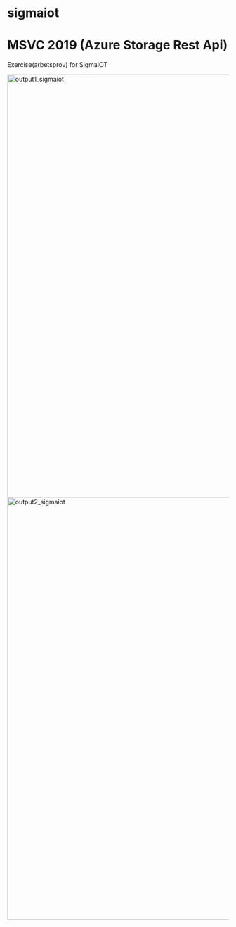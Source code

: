 # sigmaiot
# MSVC 2019 (Azure Storage Rest Api)
Exercise(arbetsprov) for SigmaIOT

<img width="960" alt="output1_sigmaiot" src="https://user-images.githubusercontent.com/23298265/85665803-04459f80-b6bc-11ea-8f59-fa3a19f4391f.PNG">

<img width="960" alt="output2_sigmaiot" src="https://user-images.githubusercontent.com/23298265/85665839-0d367100-b6bc-11ea-96d3-7714c1ab5648.PNG">
